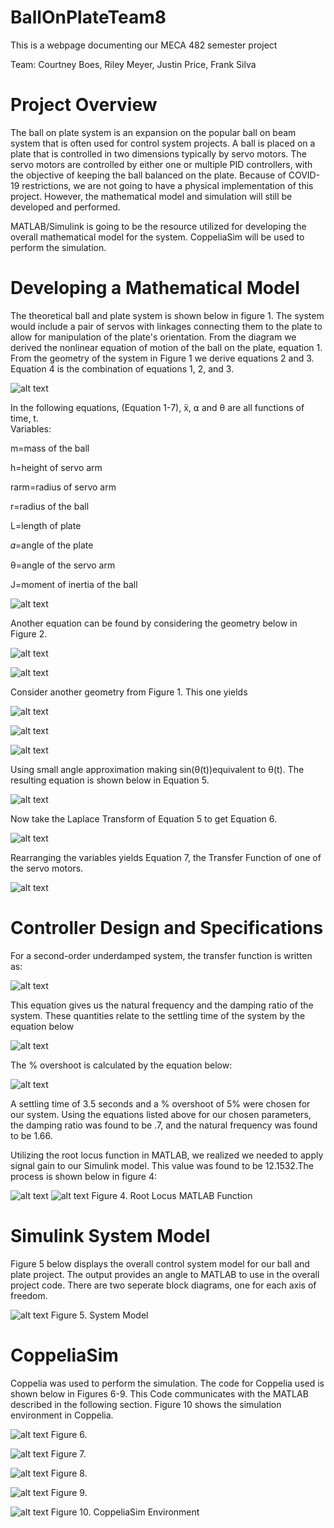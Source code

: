 # BallOnPlateTeam8
This is a webpage documenting our MECA 482 semester project

Team: Courtney Boes, Riley Meyer, Justin Price, Frank Silva
# Project Overview
The ball on plate system is an expansion on the popular ball on beam system that is often used for control system projects. A ball is placed on a plate that is controlled in two dimensions typically by servo motors. The servo motors are controlled by either one or multiple PID controllers, with the objective of keeping the ball balanced on the plate. Because of COVID-19 restrictions, we are not going to have a physical implementation of this project. However, the mathematical model and simulation will still be developed and performed.

MATLAB/Simulink is going to be the resource utilized for developing the overall mathematical model for the system. CoppeliaSim will be used to perform the simulation.
# Developing a Mathematical Model
The theoretical ball and plate system is shown below in figure 1. The system would include a pair of servos with linkages connecting them to the plate to allow for manipulation of the plate's orientation. From the diagram we derived the nonlinear equation of motion of the ball on the plate, equation 1. From the geometry of the system in Figure 1 we derive equations 2 and 3. Equation 4 is the combination of equations 1, 2, and 3.

![alt text](https://github.com/MECA-482-BallOnPlate/BallOnPlateTeam8/blob/main/figures/figure1.PNG?raw=true)

In the following equations, (Equation 1-7), ẍ, ⍺ and θ are all functions of time, t.  
Variables:

m=mass of the ball

h=height of servo arm
                  
rarm=radius of servo arm
                  
r=radius of the ball

L=length of plate
                  
𝛼=angle of the plate
                  
θ=angle of the servo arm
                  
J=moment of inertia of the ball
          
![alt text](https://github.com/MECA-482-BallOnPlate/BallOnPlateTeam8/blob/main/equations/equation1.PNG?raw=true)

Another equation can be found by considering the geometry below in Figure 2.

![alt text](https://github.com/MECA-482-BallOnPlate/BallOnPlateTeam8/blob/main/figures/figure2.PNG?raw=true)

![alt text](https://github.com/MECA-482-BallOnPlate/BallOnPlateTeam8/blob/main/equations/equation2.PNG?raw=true)

Consider another geometry from Figure 1.  This one yields 

![alt text](https://github.com/MECA-482-BallOnPlate/BallOnPlateTeam8/blob/main/figures/figure3.PNG?raw=true)

![alt text](https://github.com/MECA-482-BallOnPlate/BallOnPlateTeam8/blob/main/equations/equation3.PNG?raw=true)

![alt text](https://github.com/MECA-482-BallOnPlate/BallOnPlateTeam8/blob/main/equations/equation4.PNG?raw=true)

Using small angle approximation making sin(θ(t))equivalent to θ(t). The resulting equation is shown below in Equation 5.

![alt text](https://github.com/MECA-482-BallOnPlate/BallOnPlateTeam8/blob/main/equations/equation5.PNG?raw=true)

Now take the Laplace Transform of Equation 5 to get Equation 6.

![alt text](https://github.com/MECA-482-BallOnPlate/BallOnPlateTeam8/blob/main/equations/equation6.PNG?raw=true)

Rearranging the variables yields Equation 7, the Transfer Function of one of the servo motors.

![alt text](https://github.com/MECA-482-BallOnPlate/BallOnPlateTeam8/blob/main/equations/equation7.PNG?raw=true)

# Controller Design and Specifications
For a second-order underdamped system, the transfer function is written as:

![alt text](https://github.com/MECA-482-BallOnPlate/BallOnPlateTeam8/blob/main/equations/standardTF.PNG?raw=true)

This equation gives us the natural frequency and the damping ratio of the system. These quantities relate to the settling time of the system by the equation below

![alt text](https://github.com/MECA-482-BallOnPlate/BallOnPlateTeam8/blob/main/equations/settlingtime.PNG?raw=true)

The % overshoot is calculated by the equation below:

![alt text](https://github.com/MECA-482-BallOnPlate/BallOnPlateTeam8/blob/main/equations/OS.PNG?raw=true)

A settling time of 3.5 seconds and a % overshoot of 5% were chosen for our system. Using the equations listed above for our chosen parameters, the damping ratio was found to be .7, and the natural frequency was found to be 1.66.

Utilizing the root locus function in MATLAB, we realized we needed to apply signal gain to our Simulink model. This value was found to be 12.1532.The process is shown below in figure 4:

![alt text](https://github.com/MECA-482-BallOnPlate/BallOnPlateTeam8/blob/main/figures/figure4.PNG?raw=true)
![alt text](https://github.com/MECA-482-BallOnPlate/BallOnPlateTeam8/blob/main/misc.%20images/RLValues.PNG?raw=true)
Figure 4. Root Locus MATLAB Function
# Simulink System Model
Figure 5 below displays the overall control system model for our ball and plate project. The output provides an angle to MATLAB to use in the overall project code. There are two seperate block diagrams, one for each axis of freedom.

![alt text](https://github.com/MECA-482-BallOnPlate/BallOnPlateTeam8/blob/main/figures/figure5.PNG?raw=true)
Figure 5. System Model

# CoppeliaSim
Coppelia was used to perform the simulation. The code for Coppelia used is shown below in Figures 6-9. This Code communicates with the MATLAB described in the following section. Figure 10 shows the simulation environment in Coppelia.

![alt text](https://github.com/MECA-482-BallOnPlate/BallOnPlateTeam8/blob/main/figures/figure6.PNG?raw=true)
Figure 6.

![alt text](https://github.com/MECA-482-BallOnPlate/BallOnPlateTeam8/blob/main/figures/figure7.PNG?raw=true)
Figure 7.

![alt text](https://github.com/MECA-482-BallOnPlate/BallOnPlateTeam8/blob/main/figures/figure8.PNG?raw=true)
Figure 8.

![alt text](https://github.com/MECA-482-BallOnPlate/BallOnPlateTeam8/blob/main/figures/figure9.PNG?raw=true)
Figure 9.

![alt text](https://github.com/MECA-482-BallOnPlate/BallOnPlateTeam8/blob/main/figures/figure10.PNG?raw=true)
Figure 10. CoppeliaSim Environment

